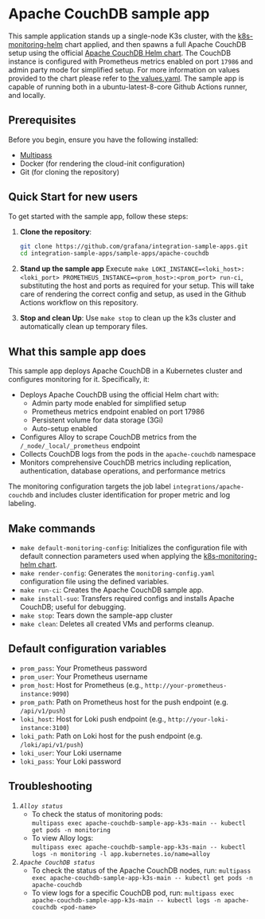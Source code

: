 # Apache CouchDB sample app

This sample application stands up a single-node K3s cluster, with the [k8s-monitoring-helm](https://github.com/grafana/k8s-monitoring-helm) chart applied, and then spawns a full Apache CouchDB setup using the official [Apache CouchDB Helm chart](https://artifacthub.io/packages/helm/couchdb/couchdb). The CouchDB instance is configured with Prometheus metrics enabled on port `17986` and admin party mode for simplified setup. For more information on values provided to the chart please refer to [the values.yaml](./configs/values.yaml). The sample app is capable of running both in a ubuntu-latest-8-core Github Actions runner, and locally.

## Prerequisites

Before you begin, ensure you have the following installed:

- [Multipass](https://multipass.run/)
- Docker (for rendering the cloud-init configuration)
- Git (for cloning the repository)

## Quick Start for new users

To get started with the sample app, follow these steps:

1. **Clone the repository**: 
   ```sh
   git clone https://github.com/grafana/integration-sample-apps.git
   cd integration-sample-apps/sample-apps/apache-couchdb
   ```

2. **Stand up the sample app**
   Execute `make LOKI_INSTANCE=<loki_host>:<loki_port> PROMETHEUS_INSTANCE=<prom_host>:<prom_port> run-ci`, substituting the host and ports as required for your setup.
   This will take care of rendering the correct config and setup, as used in the Github Actions workflow on this repository.

6. **Stop and clean Up**: 
   Use `make stop` to clean up the k3s cluster and automatically clean up temporary files.

## What this sample app does

This sample app deploys Apache CouchDB in a Kubernetes cluster and configures monitoring for it. Specifically, it:

- Deploys Apache CouchDB using the official Helm chart with:
  - Admin party mode enabled for simplified setup
  - Prometheus metrics endpoint enabled on port 17986
  - Persistent volume for data storage (3Gi)
  - Auto-setup enabled
- Configures Alloy to scrape CouchDB metrics from the `/_node/_local/_prometheus` endpoint
- Collects CouchDB logs from the pods in the `apache-couchdb` namespace
- Monitors comprehensive CouchDB metrics including replication, authentication, database operations, and performance metrics

The monitoring configuration targets the job label `integrations/apache-couchdb` and includes cluster identification for proper metric and log labeling.

## Make commands

- `make default-monitoring-config`: Initializes the configuration file with default connection parameters used when applying the [k8s-monitoring-helm chart](https://github.com/grafana/k8s-monitoring-helm).
- `make render-config`: Generates the `monitoring-config.yaml` configuration file using the defined variables.
- `make run-ci`: Creates the Apache CouchDB sample app.
- `make install-suo`: Transfers required configs and installs Apache CouchDB; useful for debugging.
- `make stop`: Tears down the sample-app cluster
- `make clean`: Deletes all created VMs and performs cleanup.

## Default configuration variables

- `prom_pass`: Your Prometheus password
- `prom_user`: Your Prometheus username
- `prom_host`: Host for Prometheus (e.g., `http://your-prometheus-instance:9090`)
- `prom_path`: Path on Prometheus host for the push endpoint (e.g. `/api/v1/push`)
- `loki_host`: Host for Loki push endpoint (e.g., `http://your-loki-instance:3100`)
- `loki_path`: Path on Loki host for the push endpoint (e.g. `/loki/api/v1/push`)
- `loki_user`: Your Loki username
- `loki_pass`: Your Loki password


## Troubleshooting

1. *`Alloy status`*
   - To check the status of monitoring pods:  
     `multipass exec apache-couchdb-sample-app-k3s-main -- kubectl get pods -n monitoring`
   - To view Alloy logs:  
     `multipass exec apache-couchdb-sample-app-k3s-main -- kubectl logs -n monitoring -l app.kubernetes.io/name=alloy`
2. *`Apache CouchDB status`*
   - To check the status of the Apache CouchDB nodes, run:
     `multipass exec apache-couchdb-sample-app-k3s-main -- kubectl get pods -n apache-couchdb`
   - To view logs for a specific CouchDB pod, run:
     `multipass exec apache-couchdb-sample-app-k3s-main -- kubectl logs -n apache-couchdb <pod-name>`
